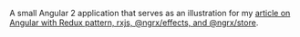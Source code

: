 A small Angular 2 application that serves as an illustration for my <a href="http://sf.geekitude.com/content/angular-redux-store-and-effects-introduction">article on Angular with Redux pattern, rxjs, @ngrx/effects, and @ngrx/store</a>.

